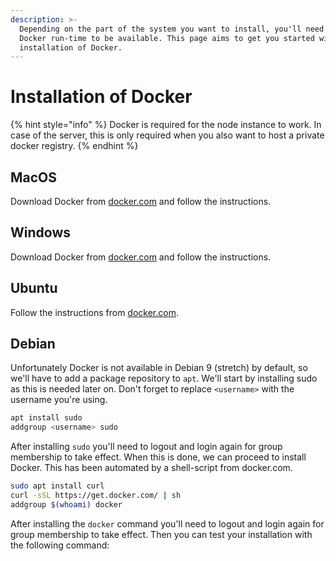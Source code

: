 ```yaml
---
description: >-
  Depending on the part of the system you want to install, you'll need the
  Docker run-time to be available. This page aims to get you started with the
  installation of Docker.
---
```


# Installation of Docker

{% hint style="info" %}
Docker is required for the node instance to work. In case of the server, this is only required when you also want to host a private docker registry.
{% endhint %}

## MacOS

Download Docker from [docker.com](https://hub.docker.com/editions/community/docker-ce-desktop-mac) and follow the instructions.

## Windows

Download Docker from [docker.com](https://hub.docker.com/editions/community/docker-ce-desktop-windows) and follow the instructions.

## Ubuntu

Follow the instructions from [docker.com](https://docs.docker.com/install/linux/docker-ce/ubuntu/). 

## Debian

Unfortunately Docker is not available in Debian 9 \(stretch\) by default, so we'll have to add a package repository to `apt`. We'll start by installing sudo as this is needed later on. Don't forget to replace `<username>` with the username you're using.

```bash
apt install sudo
addgroup <username> sudo
```

After installing `sudo` you'll need to logout and login again for group membership to take effect. When this is done, we can proceed to install Docker. This has been automated by a shell-script from docker.com.

```bash
sudo apt install curl
curl -sSL https://get.docker.com/ | sh
addgroup $(whoami) docker
```

After installing the `docker` command you'll need to logout and login again for group membership to take effect. Then you can test your installation with the following command:

